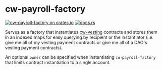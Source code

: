 # cw-payroll-factory

[![cw-payroll-factory on crates.io](https://img.shields.io/crates/v/cw-payroll-factory.svg?logo=rust)](https://crates.io/crates/cw-payroll-factory)
[![docs.rs](https://img.shields.io/docsrs/cw-payroll-factory?logo=docsdotrs)](https://docs.rs/cw-payroll-factory/latest/cw_payroll_factory/)

Serves as a factory that instantiates [cw-vesting](../cw-vesting) contracts and stores them in an indexed maps for easy querying by recipient or the instantiator (i.e. give me all of my vesting payment contracts or give me all of a DAO's vesting payment contracts).

An optional `owner` can be specified when instantiating `cw-payroll-factory` that limits contract instantiation to a single account.
